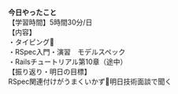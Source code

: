 **今日やったこと**<br>
【学習時間】5時間30分/日<br>
【内容】<br>
・タイピング🍦<br>
・RSpec入門・演習　モデルスペック<br>
・Railsチュートリアル第10章（途中）<br>
【振り返り・明日の目標】<br>
RSpec関連付けがうまくいかず🤔明日技術面談で聞く<br>